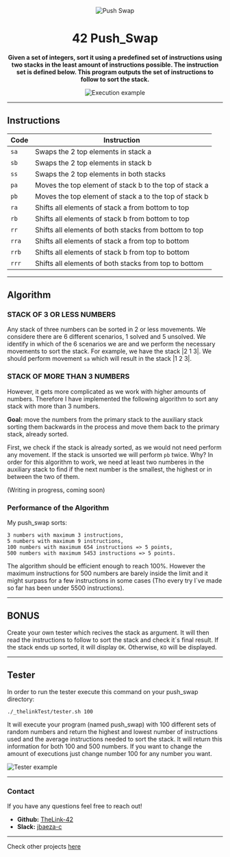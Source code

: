 <div align="center">

![Push Swap](https://github.com/TheLink-42/42-project-badges/blob/main/badges/push_swapm.png)

# 42 Push_Swap

**Given a set of integers, sort it using a predefined set of instructions using
two stacks in the least amount of instructions possible. The instruction set is 
defined below. This program outputs the set of instructions to follow to sort the
stack.**


![Execution example](https://cdn.discordapp.com/attachments/800692244179845150/1159290120499892304/image.png?ex=65307c0f&is=651e070f&hm=f89fa3d4ff8aef9d9b51e58525adfd06912d69e1d6dc647cb8ff120251ed93c2& "Execution example")

</div>

---

## Instructions

| Code  | Instruction
| ----  | ------------------------------------------------------ |
| `sa`  | Swaps the 2 top elements in stack a                    |
| `sb`  | Swaps the 2 top elements in stack b                    |
| `ss`  | Swaps the 2 top elements in both stacks                |
| `pa`  | Moves the top element of stack b to the top of stack a |
| `pb`  | Moves the top element of stack a to the top of stack b |
| `ra`  | Shifts all elements of stack a from bottom to top      |
| `rb`  | Shifts all elements of stack b from bottom to top      |
| `rr`  | Shifts all elements of both stacks from bottom to top  |
| `rra` | Shifts all elements of stack a from top to bottom      |
| `rrb` | Shifts all elements of stack b from top to bottom      |
| `rrr` | Shifts all elements of both stacks from top to bottom  |

---
## Algorithm

### STACK OF 3 OR LESS NUMBERS

Any stack of three numbers can be sorted in 2 or less movements. We considere there are 6 different scenarios, 1 solved and 5 unsolved. We identify in which of the 6 scenarios we are and we perform the necessary movements to sort the stack.
For example, we have the stack |2 1 3|. We should perform movement `sa` which will result in the stack |1 2 3|.

### STACK OF MORE THAN 3 NUMBERS

However, it gets more complicated as we work with higher amounts of numbers. Therefore I have implemented the following algorithm to sort any stack with more than 3 numbers.

**Goal:** move the numbers from the primary stack to the auxiliary stack sorting them backwards in the process and move them back to the primary stack, already sorted.

First, we check if the stack is already sorted, as we would not need perform any movement.
If the stack is unsorted we will perform `pb` twice. Why? In order for this algorithm to work, we need at least two numberes in the auxiliary stack to find if the next number is the smallest, the highest or in between the two of them.

(Writing in progress, coming soon)

### Performance of the Algorithm

My push_swap sorts:

    3 numbers with maximum 3 instructions,
    5 numbers with maximum 9 instructions,
    100 numbers with maximum 654 instructions => 5 points,
    500 numbers with maximum 5453 instructions => 5 points.

The algorithm should be efficient enough to reach 100%. However the maximum instructions for 
500 numbers are barely inside the limit and it might surpass for a few instructions
in some cases (Tho every try I´ve made so far has been under 5500 instructions).

---

## BONUS
Create your own tester which recives the stack as argument. It will then read the instructions to follow to sort the stack and check it´s final result. If the stack ends up sorted, it will display `OK`. Otherwise, `KO` will be displayed.

---

## Tester

In order to run the tester execute this command on your push_swap directory:

`./_thelinkTest/tester.sh 100`

It will execute your program (named push_swap) with 100 different sets of random numbers
and return the highest and lowest number of instructions used and the average instructions needed to sort the stack.
It will return this information for both 100 and 500 numbers. If you want to change the
amount of executions just change number 100 for any number you want.

![Tester example](https://cdn.discordapp.com/attachments/800692244179845150/1159293284322123856/image.png?ex=65307f01&is=651e0a01&hm=8c33b0dbd192a9805f9d8ee72ea81f9f92b6724f46d4df33797c742b94cbdf6f& "Tester example")

---

### Contact

If you have any questions feel free to reach out!

* **Github:** [TheLink-42](https://github.com/TheLink-42)
* **Slack:** [jbaeza-c](https://42born2code.slack.com/team/U05RS80818A)

---

Check other projects [here](https://github.com/TheLink-42/42-Journey)


